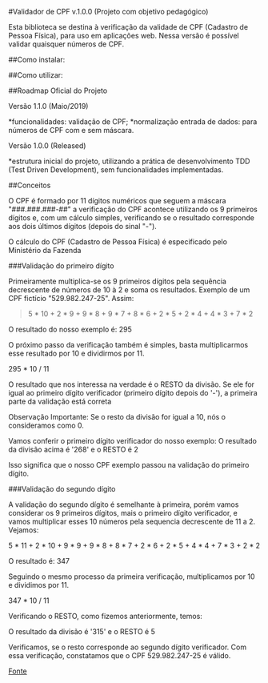 #Validador de CPF v.1.0.0 (Projeto com objetivo pedagógico)

Esta biblioteca se destina à verificação da validade de CPF (Cadastro de Pessoa Física), para uso em aplicações web. Nessa versão é possível validar quaisquer números de CPF.

##Como instalar:


##Como utilizar:


##Roadmap Oficial do Projeto

Versão 1.1.0 (Maio/2019)

  *funcionalidades: validação de CPF;
  *normalização entrada de dados: para números de CPF com e sem máscara. 

Versão 1.0.0 (Released)

  *estrutura inicial do projeto, utilizando a prática de desenvolvimento TDD (Test Driven Development), sem funcionalidades implementadas.


##Conceitos

O CPF é formado por 11 dígitos numéricos que seguem a máscara "###.###.###-##" a verificação do CPF acontece utilizando os 9 primeiros dígitos e, com um cálculo simples, verificando se o resultado corresponde aos dois últimos dígitos (depois do sinal "-").

O cálculo do CPF (Cadastro de Pessoa Física) é especificado pelo Ministério da Fazenda

###Validação do primeiro dígito

Primeiramente multiplica-se os 9 primeiros dígitos pela sequência decrescente de números de 10 à 2 e soma os resultados. Exemplo de um CPF fictício "529.982.247-25". Assim:

  >5 * 10 + 2 * 9 + 9 * 8 + 9 * 7 + 8 * 6 + 2 * 5 + 2 * 4 + 4 * 3 + 7 * 2

O resultado do nosso exemplo é: 295

O próximo passo da verificação também é simples, basta multiplicarmos esse resultado por 10 e dividirmos por 11.

  295 * 10 / 11

O resultado que nos interessa na verdade é o RESTO da divisão. Se ele for igual ao primeiro
dígito verificador (primeiro dígito depois do '-'), a primeira parte da validação está correta

Observação Importante: Se o resto da divisão for igual a 10, nós o consideramos como 0.

Vamos conferir o primeiro dígito verificador do nosso exemplo:
  O resultado da divisão acima é '268' e o RESTO é 2

Isso significa que o nosso CPF exemplo passou na validação do primeiro dígito.

###Validação do segundo dígito

A validação do segundo dígito é semelhante à primeira, porém vamos considerar os 9 primeiros
dígitos, mais o primeiro dígito verificador, e vamos multiplicar esses 10 números pela sequencia
decrescente de 11 a 2. Vejamos:

  5 * 11 + 2 * 10 + 9 * 9 + 9 * 8 + 8 * 7 + 2 * 6 + 2 * 5 + 4 * 4 + 7 * 3 + 2 * 2

O resultado é: 347

Seguindo o mesmo processo da primeira verificação, multiplicamos por 10 e dividimos por 11.

347 * 10 / 11

Verificando o RESTO, como fizemos anteriormente, temos:

  O resultado da divisão é '315' e o RESTO é 5

Verificamos, se o resto corresponde ao segundo dígito verificador.
Com essa verificação, constatamos que o CPF 529.982.247-25 é válido.

[Fonte](https://dicasdeprogramacao.com.br/algoritmo-para-validar-cpf/)